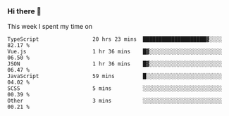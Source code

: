 ### Hi there 👋

<!--
**qiruohan/qiruohan** is a ✨ _special_ ✨ repository because its `README.md` (this file) appears on your GitHub profile.

Here are some ideas to get you started:

- 🔭 I’m currently working on ...
- 🌱 I’m currently learning ...
- 👯 I’m looking to collaborate on ...
- 🤔 I’m looking for help with ...
- 💬 Ask me about ...
- 📫 How to reach me: ...
- 😄 Pronouns: ...
- ⚡ Fun fact: ...
-->

This week I spent my time on 
<!--START_SECTION:waka-->

```text
TypeScript                 20 hrs 23 mins  ████████████████████▓░░░░   82.17 %
Vue.js                     1 hr 36 mins    █▓░░░░░░░░░░░░░░░░░░░░░░░   06.50 %
JSON                       1 hr 36 mins    █▓░░░░░░░░░░░░░░░░░░░░░░░   06.47 %
JavaScript                 59 mins         █░░░░░░░░░░░░░░░░░░░░░░░░   04.02 %
SCSS                       5 mins          ░░░░░░░░░░░░░░░░░░░░░░░░░   00.39 %
Other                      3 mins          ░░░░░░░░░░░░░░░░░░░░░░░░░   00.21 %
```

<!--END_SECTION:waka-->
